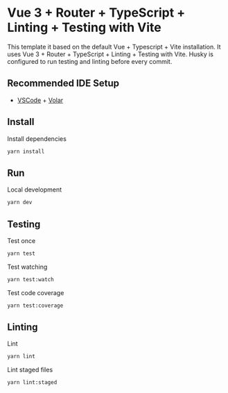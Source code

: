 # Vue 3 + Router + TypeScript + Linting + Testing with Vite

This template it based on the default Vue + Typescript + Vite installation. It uses Vue 3 + Router + TypeScript + Linting + Testing with Vite. Husky is configured to run testing and linting before every commit.

## Recommended IDE Setup

- [VSCode](https://code.visualstudio.com/) + [Volar](https://marketplace.visualstudio.com/items?itemName=johnsoncodehk.volar)

## Install

Install dependencies

```bash
yarn install
```

## Run

Local development

```bash
yarn dev
```

## Testing

Test once

```bash
yarn test
```

Test watching

```bash
yarn test:watch
```

Test code coverage

```bash
yarn test:coverage
```

## Linting

Lint

```bash
yarn lint
```

Lint staged files

```
yarn lint:staged
```
